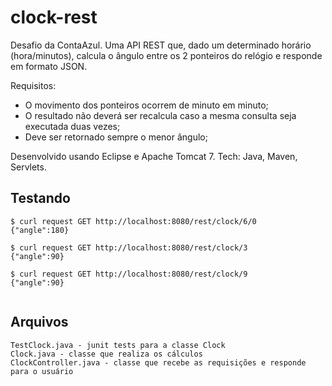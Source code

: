 # clock-rest
Desafio da ContaAzul.
Uma API REST que, dado um determinado horário (hora/minutos), calcula o ângulo entre os 2 ponteiros do relógio e responde em formato JSON.

Requisitos:
- O movimento dos ponteiros ocorrem de minuto em minuto;
- O resultado não deverá ser recalcula caso a mesma consulta seja executada duas vezes;
- Deve ser retornado sempre o menor ângulo;

Desenvolvido usando Eclipse e Apache Tomcat 7.
Tech: Java, Maven, Servlets.

## Testando
```
$ curl request GET http://localhost:8080/rest/clock/6/0
{"angle":180}

$ curl request GET http://localhost:8080/rest/clock/3
{"angle":90}

$ curl request GET http://localhost:8080/rest/clock/9
{"angle":90}
 
```

## Arquivos
```
TestClock.java - junit tests para a classe Clock
Clock.java - classe que realiza os cálculos
ClockController.java - classe que recebe as requisições e responde para o usuário
```


